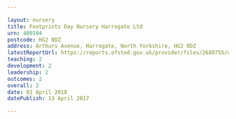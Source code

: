 ```yaml
---

layout: nursery
title: Footprints Day Nursery Harrogate Ltd
urn: 400104
postcode: HG2 0DZ
address: Arthurs Avenue, Harrogate, North Yorkshire, HG2 0DZ
latestReportUrl: https://reports.ofsted.gov.uk/provider/files/2680755/urn/400104.pdf
teaching: 2
development: 2
leadership: 2
outcomes: 2
overall: 2
date: 01 April 2018 
datePublish: 13 April 2017

---
```

